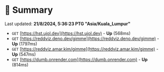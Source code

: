# 📖 Summary
Last updated: **21/8/2024, 5:36:23 PTG "Asia/Kuala_Lumpur"**

- `GET` [https://hst.ujol.dev](https://hst.ujol.dev) - **Up** (568ms)
- `GET` [https://reddviz.deno.dev/gimme](https://reddviz.deno.dev/gimme) - **Up** (1797ms)
- `GET` [https://reddviz.amar.kim/gimme](https://reddviz.amar.kim/gimme) - **Up** (547ms)
- `GET` [https://dumb.onrender.com](https://dumb.onrender.com) - **Up** (814ms)
